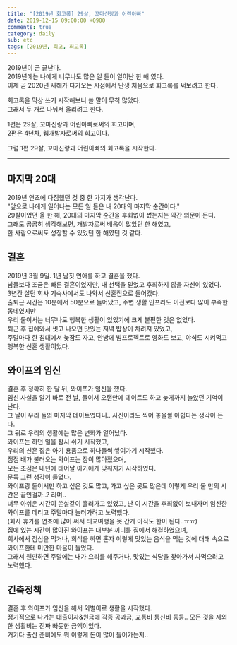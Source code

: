 ```yaml
---
title: "[2019년 회고록] 29살, 꼬마신랑과 어린아빠"
date: 2019-12-15 09:00:00 +0900
comments: true
category: daily
sub: etc
tags: [2019년, 회고, 회고록]
---
```


2019년이 곧 끝난다.  
2019년에는 나에게 너무나도 많은 일 들이 일어난 한 해 였다.  
이제 곧 2020년 새해가 다가오는 시점에서 난생 처음으로 회고록를 써보려고 한다.

회고록을 막상 쓰기 시작해보니 쓸 말이 무척 많았다.  
그래서 두 개로 나눠서 올리려고 한다.

1편은 29살, 꼬마신랑과 어린아빠로써의 회고이며,  
2편은 4년차, 웹개발자로써의 회고이다.

그럼 1편 29살, 꼬마신랑과 어린아빠의 회고록을 시작한다.

---

## 마지막 20대
2019년 연초에 다짐했던 것 중 한 가지가 생각난다.  
"앞으로 나에게 일어나는 모든 일 들은 내 20대의 마지막 순간이다."  
29살이었던 올 한 해, 20대의 마지막 순간을 후회없이 썼는지는 약간 의문이 든다.  
그래도 곰곰히 생각해보면, 개발자로써 배움이 많았던 한 해였고,  
한 사람으로써도 성장할 수 있었던 한 해였던 것 같다.

## 결혼
2019년 3월 9일. 1년 남칫 연애를 하고 결혼을 했다.  
남들보다 조금은 빠른 결혼이었지만, 내 선택을 믿었고 후회하지 않을 자신이 있었다.  
3년간 살던 회사 기숙사에서도 나와서 신혼집으로 들어갔다.  
출퇴근 시간은 10분에서 50분으로 늘어났고, 주변 생활 인프라도 이전보다 많이 부족한 동네였지만  
우리 둘이서는 너무나도 행복한 생활이 있었기에 크게 불편한 것은 없었다.  
퇴근 후 집에와서 씻고 나오면 맛있는 저녁 밥상이 차려져 있었고,  
주말마다 한 침대에서 늦잠도 자고, 안방에 빔프로젝트로 영화도 보고, 야식도 시켜먹고  
행복한 신혼 생활이었다.

## 와이프의 임신
결혼 후 정확히 한 달 뒤, 와이프가 임신을 했다.  
임신 사실을 알기 바로 전 날, 둘이서 오랜만에 데이트도 하고 늦게까지 놀았던 기억이 난다.  
그 날이 우리 둘의 마지막 데이트였다니.. 사진이라도 찍어 놓을껄 아쉽다는 생각이 든다.  
그 뒤로 우리의 생활에는 많은 변화가 일어났다.  
와이프는 하던 일을 잠시 쉬기 시작했고,  
우리의 신혼 집은 아기 용품으로 하나둘씩 쌓여가기 시작했다.  
점점 배가 불러오는 와이프는 잠이 많아졌으며,  
모든 초점은 내년에 태어날 아기에게 맞춰지기 시작하였다.  
문득 그런 생각이 들었다.  
와이프랑 둘이서만 하고 싶은 것도 많고, 가고 싶은 곳도 많은데 이렇게 우리 둘 만의 시간은 끝인걸까..? 라며..  
너무 아쉬운 시간이 쏜살같이 흘러가고 있었고, 난 이 시간을 후회없이 보내자며 임신한 와이프를 데리고 주말마다 놀러가려고 노력했다.  
(회사 휴가를 연초에 많이 써서 태교여행을 못 간게 아직도 한이 된다..ㅠㅠ)  
집에 있는 시간이 많아진 와이프는 대부분 끼니를 집에서 해결하였으며,  
회사에서 점심을 먹거나, 회식을 하면 혼자 이렇게 맛있는 음식을 먹는 것에 대해 속으로 와이프한테 미안한 마음이 들었다.  
그래서 웬만하면 주말에는 내가 요리를 해주거나, 맛있는 식당을 찾아가서 사먹으려고 노력했다.

## 긴축정책
결혼 후 와이프가 임신을 해서 외벌이로 생활을 시작했다.  
정기적으로 나가는 대출이자&원금에 각종 공과금, 교통비 통신비 등등.. 모든 것을 제외한 생활비는 진짜 빠듯한 금액이었다.  
거기다 출산 준비에도 뭐 이렇게 돈이 많이 들어가는지..  